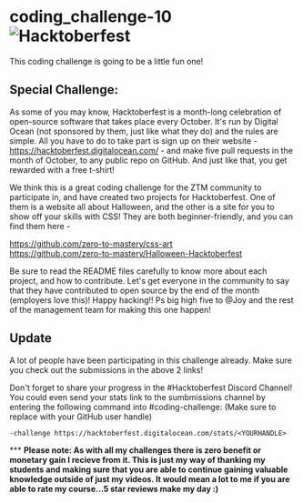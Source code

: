 # coding_challenge-10 ![Hacktoberfest](https://img.shields.io/badge/ZTM%20-HACKTOBERFEST-blue.svg?longCache=true&style=for-the-badge)

This coding challenge is going to be a little fun one!

## Special Challenge:
As some of you may know, Hacktoberfest is a month-long celebration of open-source software that takes place every October. It's run by Digital Ocean (not sponsored by them, just like what they do) and the rules are simple. All you have to do to take part is sign up on their website - https://hacktoberfest.digitalocean.com/ - and make five pull requests in the month of October, to any public repo on GitHub. And just like that, you get rewarded with a free t-shirt! 

We think this is a great coding challenge for the ZTM community to participate in, and have created two projects for Hacktoberfest. One of them is a website all about Halloween, and the other is a site for you to show off your skills with CSS! They are both beginner-friendly, and you can find them here - 

https://github.com/zero-to-mastery/css-art  
https://github.com/zero-to-mastery/Halloween-Hacktoberfest  

Be sure to read the README files carefully to know more about each project, and how to contribute. Let's get everyone in the community to say that they have contributed to open source by the end of the month (employers love this)! Happy hacking!! Ps big high five to @Joy and the rest of the management team for making this one happen! 

## Update
A lot of people have been participating in this challenge already. Make sure you check out the submissions in the above 2 links!

Don't forget to share your progress in the #Hacktoberfest Discord Channel! You could even send your stats link to the sumbmissions channel by entering the following command into #coding-challenge:
(Make sure to replace <YOURHANDLE> with your GitHub user handle)
```
-challenge https://hacktoberfest.digitalocean.com/stats/<YOURHANDLE>
```

*** **Please note: As with all my challenges there is zero benefit or monetary gain I recieve from it. This is just my way of thanking my students and making sure that you are able to continue gaining valuable knowledge outside of just my videos. It would mean a lot to me if you are able to rate my course...5 star reviews make my day :)**
